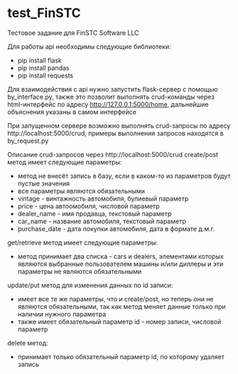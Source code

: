 # test_FinSTC
Тестовое задание для FinSTC Software LLC

Для работы api необходимы следующие библиотеки:
- pip install flask 
- pip install pandas
- pip install requests

Для взаимодействия с api нужно запустить flask-сервер с помощью by_interface.py, 
также это позволит выполнять crud-команды через html-интерфейс по адресу http://127.0.0.1:5000/home, дальнейшие объяснения указаны в самом интерфейсе

При запущенном сервере возможно выполнять crud-запросы по адресу http://localhost:5000/crud, примеры выполнения запросов находятся в by_request.py

Описание crud-запросов через  http://localhost:5000/crud
create/post метод имеет следующие параметры:
- метод не внесёт запись в базу, если в каком-то из параметров будут пустые значения
- все параметры являются обязательными
- vintage - винтажность автомобиля, булиевый параметр
- price - цена автоомобиля, числовой параметр
- dealer_name - имя продавца, текстовый параметр
- car_name - название автомобиля, текстовый параметр
- purchase_date - дата покупки автомобиля, дата в формате д.м.г.

get/retrieve метод имеет следующие параметры:
- метод принимает два списка - cars и dealers, элементами которых являются выбранные пользователем машины и/или диллеры и эти параметры не являются обязательными

update/put метод для изменения данных по id записи:
- имеет все те же параметры, что и create/post, но теперь они не являются обязательными, так как метод меняет данные только при наличии нужного параметра
- также имеет обязательный параметр id - номер записи, числовой параметр

delete метод:
- принимает только обязательный параметр id, по которому удаляет запись
